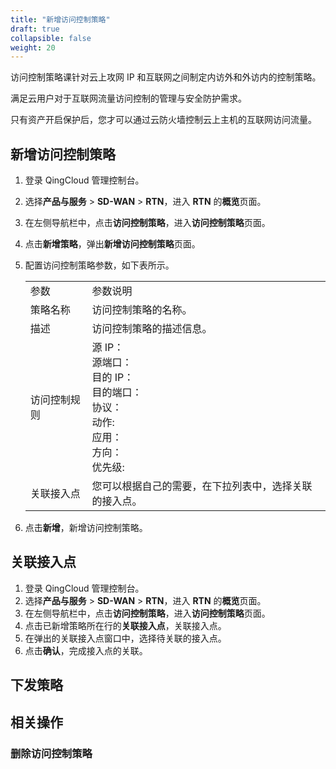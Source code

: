 ```yaml
---
title: "新增访问控制策略"
draft: true
collapsible: false
weight: 20
---
```


访问控制策略课针对云上攻网 IP 和互联网之间制定内访外和外访内的控制策略。

满足云用户对于互联网流量访问控制的管理与安全防护需求。

只有资产开启保护后，您才可以通过云防火墙控制云上主机的互联网访问流量。

## 新增访问控制策略

1. 登录 QingCloud 管理控制台。

2. 选择**产品与服务** > **SD-WAN** > **RTN**，进入 **RTN** 的**概览**页面。

3. 在左侧导航栏中，点击**访问控制策略**，进入**访问控制策略**页面。

4. 点击**新增策略**，弹出**新增访问控制策略**页面。

5. 配置访问控制策略参数，如下表所示。

   <table class="table table-bordered table-striped table-condensed">
     <tr>
       <td>参数</td>
       <td>参数说明</td>
     </tr>
     <tr>
       <td>策略名称</td>
       <td>访问控制策略的名称。</td>
     </tr>
     <tr>
       <td>描述</td>
       <td>访问控制策略的描述信息。</td>
     <tr>
       <td>访问控制规则</td>
       <td>源 IP：<br>源端口：<br>目的 IP：<br>目的端口：<br>协议：<br>动作:<br>应用：<br>方向：<br>优先级:</td>
     </tr>
     <tr>
       <td>关联接入点</td>
       <td>您可以根据自己的需要，在下拉列表中，选择关联的接入点。</td>
     </tr>
   </table>

6. 点击**新增**，新增访问控制策略。

## 关联接入点

1. 登录 QingCloud 管理控制台。
2. 选择**产品与服务** > **SD-WAN** > **RTN**，进入 **RTN** 的**概览**页面。
3. 在左侧导航栏中，点击**访问控制策略**，进入**访问控制策略**页面。
4. 点击已新增策略所在行的**关联接入点**，关联接入点。
5. 在弹出的关联接入点窗口中，选择待关联的接入点。
6. 点击**确认**，完成接入点的关联。

## 下发策略



## 相关操作

### 删除访问控制策略

